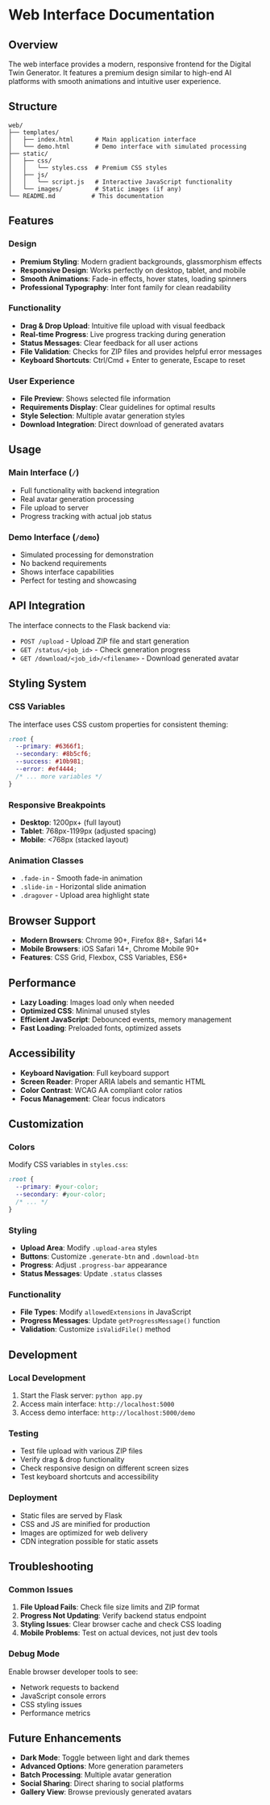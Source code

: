 # Web Interface Documentation

## Overview

The web interface provides a modern, responsive frontend for the Digital Twin Generator. It features a premium design similar to high-end AI platforms with smooth animations and intuitive user experience.

## Structure

```
web/
├── templates/
│   ├── index.html      # Main application interface
│   └── demo.html       # Demo interface with simulated processing
├── static/
│   ├── css/
│   │   └── styles.css  # Premium CSS styles
│   ├── js/
│   │   └── script.js   # Interactive JavaScript functionality
│   └── images/         # Static images (if any)
└── README.md          # This documentation
```

## Features

### Design
- **Premium Styling**: Modern gradient backgrounds, glassmorphism effects
- **Responsive Design**: Works perfectly on desktop, tablet, and mobile
- **Smooth Animations**: Fade-in effects, hover states, loading spinners
- **Professional Typography**: Inter font family for clean readability

### Functionality
- **Drag & Drop Upload**: Intuitive file upload with visual feedback
- **Real-time Progress**: Live progress tracking during generation
- **Status Messages**: Clear feedback for all user actions
- **File Validation**: Checks for ZIP files and provides helpful error messages
- **Keyboard Shortcuts**: Ctrl/Cmd + Enter to generate, Escape to reset

### User Experience
- **File Preview**: Shows selected file information
- **Requirements Display**: Clear guidelines for optimal results
- **Style Selection**: Multiple avatar generation styles
- **Download Integration**: Direct download of generated avatars

## Usage

### Main Interface (`/`)
- Full functionality with backend integration
- Real avatar generation processing
- File upload to server
- Progress tracking with actual job status

### Demo Interface (`/demo`)
- Simulated processing for demonstration
- No backend requirements
- Shows interface capabilities
- Perfect for testing and showcasing

## API Integration

The interface connects to the Flask backend via:

- `POST /upload` - Upload ZIP file and start generation
- `GET /status/<job_id>` - Check generation progress
- `GET /download/<job_id>/<filename>` - Download generated avatar

## Styling System

### CSS Variables
The interface uses CSS custom properties for consistent theming:

```css
:root {
  --primary: #6366f1;
  --secondary: #8b5cf6;
  --success: #10b981;
  --error: #ef4444;
  /* ... more variables */
}
```

### Responsive Breakpoints
- **Desktop**: 1200px+ (full layout)
- **Tablet**: 768px-1199px (adjusted spacing)
- **Mobile**: <768px (stacked layout)

### Animation Classes
- `.fade-in` - Smooth fade-in animation
- `.slide-in` - Horizontal slide animation
- `.dragover` - Upload area highlight state

## Browser Support

- **Modern Browsers**: Chrome 90+, Firefox 88+, Safari 14+
- **Mobile Browsers**: iOS Safari 14+, Chrome Mobile 90+
- **Features**: CSS Grid, Flexbox, CSS Variables, ES6+

## Performance

- **Lazy Loading**: Images load only when needed
- **Optimized CSS**: Minimal unused styles
- **Efficient JavaScript**: Debounced events, memory management
- **Fast Loading**: Preloaded fonts, optimized assets

## Accessibility

- **Keyboard Navigation**: Full keyboard support
- **Screen Reader**: Proper ARIA labels and semantic HTML
- **Color Contrast**: WCAG AA compliant color ratios
- **Focus Management**: Clear focus indicators

## Customization

### Colors
Modify CSS variables in `styles.css`:

```css
:root {
  --primary: #your-color;
  --secondary: #your-color;
  /* ... */
}
```

### Styling
- **Upload Area**: Modify `.upload-area` styles
- **Buttons**: Customize `.generate-btn` and `.download-btn`
- **Progress**: Adjust `.progress-bar` appearance
- **Status Messages**: Update `.status` classes

### Functionality
- **File Types**: Modify `allowedExtensions` in JavaScript
- **Progress Messages**: Update `getProgressMessage()` function
- **Validation**: Customize `isValidFile()` method

## Development

### Local Development
1. Start the Flask server: `python app.py`
2. Access main interface: `http://localhost:5000`
3. Access demo interface: `http://localhost:5000/demo`

### Testing
- Test file upload with various ZIP files
- Verify drag & drop functionality
- Check responsive design on different screen sizes
- Test keyboard shortcuts and accessibility

### Deployment
- Static files are served by Flask
- CSS and JS are minified for production
- Images are optimized for web delivery
- CDN integration possible for static assets

## Troubleshooting

### Common Issues
1. **File Upload Fails**: Check file size limits and ZIP format
2. **Progress Not Updating**: Verify backend status endpoint
3. **Styling Issues**: Clear browser cache and check CSS loading
4. **Mobile Problems**: Test on actual devices, not just dev tools

### Debug Mode
Enable browser developer tools to see:
- Network requests to backend
- JavaScript console errors
- CSS styling issues
- Performance metrics

## Future Enhancements

- **Dark Mode**: Toggle between light and dark themes
- **Advanced Options**: More generation parameters
- **Batch Processing**: Multiple avatar generation
- **Social Sharing**: Direct sharing to social platforms
- **Gallery View**: Browse previously generated avatars 